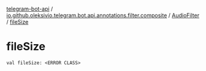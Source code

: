 [telegram-bot-api](../../index.md) / [io.github.oleksivio.telegram.bot.api.annotations.filter.composite](../index.md) / [AudioFilter](index.md) / [fileSize](./file-size.md)

# fileSize

`val fileSize: <ERROR CLASS>`